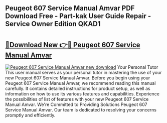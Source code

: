 ## Peugeot 607 Service Manual Amvar PDF Download Free - Part-kak User Guide Repair - Service Owner Edition QKAD1

# <h2><a href="http://bc72027.oget.top/?id=Peugeot+607+Service+Manual+Amvar">🔗Download New 👉🔴 Peugeot 607 Service Manual Amvar</a></h2>

[![Peugeot 607 Service Manual Amvar new download](https://i.imgur.com/5g1atiW.png)](http://bc72027.oget.top/?id=Peugeot+607+Service+Manual+Amvar)
Your Personal Tutor This user manual serves as your personal tutor in mastering the use of your new Peugeot 607 Service Manual Amvar. Before you begin using your Peugeot 607 Service Manual Amvar, we recommend reading this manual carefully. It contains detailed instructions for product setup, as well as information on how to use its various features and capabilities. Experience the possibilities of list of features with your new Peugeot 607 Service Manual Amvar. We're Committed to Providing Solutions Peugeot 607 Service Manual Amvar. Our team is dedicated to resolving your concerns promptly and efficiently.

